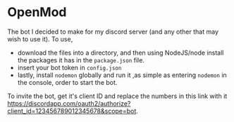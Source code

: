 # OpenMod
The bot I decided to make for my discord server (and any other that may wish to use it).
To use, 
- download the files into a directory, and then using NodeJS/node install the packages it has in the ``package.json`` file. 
- insert your bot token in ``config.json``
- lastly, install ``nodemon`` globally and run it ,as simple as entering ``nodemon`` in the console, order to start the bot.

To invite the bot, get it's client ID and replace the numbers in this link with it https://discordapp.com/oauth2/authorize?client_id=123456789012345678&scope=bot.
